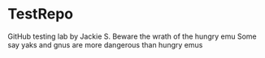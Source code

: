 # TestRepo
GitHub testing lab by Jackie S.
Beware the wrath of the hungry emu
Some say yaks and gnus are more dangerous than hungry emus
